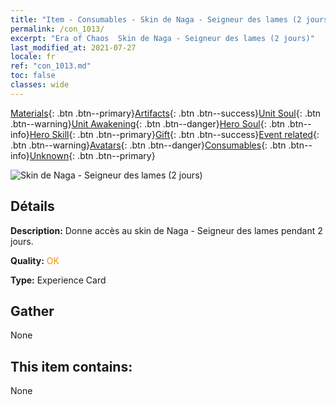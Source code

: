 ```yaml
---
title: "Item - Consumables - Skin de Naga - Seigneur des lames (2 jours)"
permalink: /con_1013/
excerpt: "Era of Chaos  Skin de Naga - Seigneur des lames (2 jours)"
last_modified_at: 2021-07-27
locale: fr
ref: "con_1013.md"
toc: false
classes: wide
---
```

 [Materials](/ItemsFR/){: .btn .btn--primary}[Artifacts](/ItemsFR/Artifacts/){: .btn .btn--success}[Unit Soul](/ItemsFR/UnitSoul/){: .btn .btn--warning}[Unit Awakening](/ItemsFR/UnitAwakening/){: .btn .btn--danger}[Hero Soul](/ItemsFR/HeroSoul/){: .btn .btn--info}[Hero Skill](/ItemsFR/HeroSkill/){: .btn .btn--primary}[Gift](/ItemsFR/Gift/){: .btn .btn--success}[Event related](/ItemsFR/Events/){: .btn .btn--warning}[Avatars](/ItemsFR/Avatars/){: .btn .btn--danger}[Consumables](/ItemsFR/Consumables/){: .btn .btn--info}[Unknown](/ItemsFR/Unknown/){: .btn .btn--primary}

 ![Skin de Naga - Seigneur des lames (2 jours)](/images/u/ti_najia.jpg)

## Détails
 **Description:** Donne accès au skin de Naga - Seigneur des lames pendant 2 jours.

 **Quality:** <span style="color: #FF8C00">OK</span>

 **Type:** Experience Card

## Gather

  None

## This item contains:

  None

